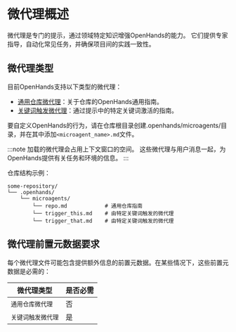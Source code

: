 # 微代理概述

微代理是专门的提示，通过领域特定知识增强OpenHands的能力。
它们提供专家指导，自动化常见任务，并确保项目间的实践一致性。

## 微代理类型

目前OpenHands支持以下类型的微代理：

- [通用仓库微代理](./microagents-repo)：关于仓库的OpenHands通用指南。
- [关键词触发微代理](./microagents-keyword)：通过提示中的特定关键词激活的指南。

要自定义OpenHands的行为，请在仓库根目录创建.openhands/microagents/目录，并在其中添加`<microagent_name>.md`文件。

:::note
加载的微代理会占用上下文窗口的空间。
这些微代理与用户消息一起，为OpenHands提供有关任务和环境的信息。
:::

仓库结构示例：

```
some-repository/
└── .openhands/
    └── microagents/
        └── repo.md            # 通用仓库指南
        └── trigger_this.md    # 由特定关键词触发的微代理
        └── trigger_that.md    # 由特定关键词触发的微代理
```

## 微代理前置元数据要求

每个微代理文件可能包含提供额外信息的前置元数据。在某些情况下，这些前置元数据是必需的：

| 微代理类型 | 是否必需 |
|------------|----------|
| `通用仓库微代理` | 否 |
| `关键词触发微代理` | 是 |